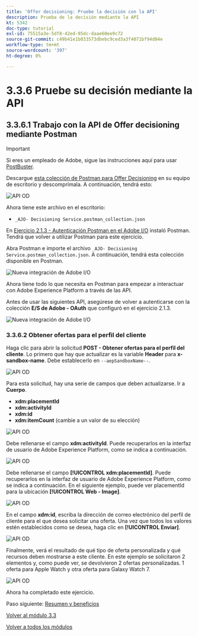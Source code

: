 ```yaml
---
title: 'Offer decisioning: Pruebe la decisión con la API'
description: Prueba de la decisión mediante la API
kt: 5342
doc-type: tutorial
exl-id: 75515a3e-5df8-42ed-95dc-daae60ee9c72
source-git-commit: c49b41e1b033573dbebc9ced3a3f4071bf94d04e
workflow-type: tm+mt
source-wordcount: '397'
ht-degree: 0%

---
```


# 3.3.6 Pruebe su decisión mediante la API

## 3.3.6.1 Trabajo con la API de Offer decisioning mediante Postman

>[!IMPORTANT]
>
>Si eres un empleado de Adobe, sigue las instrucciones aquí para usar [PostBuster](./../../../postbuster.md).

Descargue [esta colección de Postman para Offer Decisioning](./../../../assets/postman/postman_offer-decisioning.zip) en su equipo de escritorio y descomprímala. A continuación, tendrá esto:

![API OD](./images/unzip.png)

Ahora tiene este archivo en el escritorio:

- `_AJO- Decisioning Service.postman_collection.json`

En [Ejercicio 2.1.3 - Autenticación Postman en el Adobe I/O](./../../../modules/rtcdp-b2c/module2.1/ex3.md) instaló Postman. Tendrá que volver a utilizar Postman para este ejercicio.

Abra Postman e importe el archivo `_AJO- Decisioning Service.postman_collection.json`. A continuación, tendrá esta colección disponible en Postman.

![Nueva integración de Adobe I/O](./images/postmanui.png)

Ahora tiene todo lo que necesita en Postman para empezar a interactuar con Adobe Experience Platform a través de las API.

Antes de usar las siguientes API, asegúrese de volver a autenticarse con la colección **E/S de Adobe - OAuth** que configuró en el ejercicio 2.1.3.

![Nueva integración de Adobe I/O](./images/postmanui1.png)


### 3.3.6.2 Obtener ofertas para el perfil del cliente

Haga clic para abrir la solicitud **POST - Obtener ofertas para el perfil del cliente**. Lo primero que hay que actualizar es la variable **Header** para **x-sandbox-name**. Debe establecerlo en `--aepSandboxName--`.

![API OD](./images/api23.png)

Para esta solicitud, hay una serie de campos que deben actualizarse. Ir a **Cuerpo**.

- **xdm:placementId**
- **xdm:activityId**
- **xdm:id**
- **xdm:itemCount** (cambie a un valor de su elección)

![API OD](./images/api24.png)

Debe rellenarse el campo **xdm:activityId**. Puede recuperarlos en la interfaz de usuario de Adobe Experience Platform, como se indica a continuación.

![API OD](./images/activityid.png)

Debe rellenarse el campo **[!UICONTROL xdm:placementId]**. Puede recuperarlos en la interfaz de usuario de Adobe Experience Platform, como se indica a continuación. En el siguiente ejemplo, puede ver placementId para la ubicación **[!UICONTROL Web - Image]**.

![API OD](./images/placementid.png)

En el campo **xdm:id**, escriba la dirección de correo electrónico del perfil de cliente para el que desea solicitar una oferta. Una vez que todos los valores estén establecidos como se desea, haga clic en **[!UICONTROL Enviar]**.

![API OD](./images/api24a.png)

Finalmente, verá el resultado de qué tipo de oferta personalizada y qué recursos deben mostrarse a este cliente. En este ejemplo se solicitaron 2 elementos y, como puede ver, se devolvieron 2 ofertas personalizadas. 1 oferta para Apple Watch y otra oferta para Galaxy Watch 7.

![API OD](./images/api25.png)

Ahora ha completado este ejercicio.

Paso siguiente: [Resumen y beneficios](./summary.md)

[Volver al módulo 3.3](./offer-decisioning.md)

[Volver a todos los módulos](./../../../overview.md)
